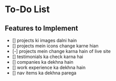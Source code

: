 # To-Do List

## Features to Implement
- [] projects ki images dalni hain 
- [] projects mein icons change karne hian 
- [-] projects mein change karna hain of live site 
- [] testimonials ka check karna hai 
- [] companies ka dekhna hain
- [] work experience ka dekhna hain
- [] nav items ka dekhna parega

